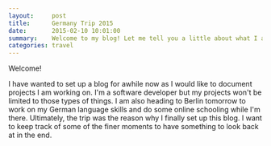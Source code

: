 ```yaml
---
layout:     post
title:      Germany Trip 2015
date:       2015-02-10 10:01:00
summary:    Welcome to my blog! Let me tell you a little about what I am up to.
categories: travel 
---
```


Welcome!

I have wanted to set up a blog for awhile now as I would like to document projects I am working on. I'm a software developer but my projects won't be limited to those types of things. I am also heading to Berlin tomorrow to work on my German language skills and do some online schooling while I'm there. Ultimately, the trip was the reason why I finally set up this blog. I want to keep track of some of the finer moments to have something to look back at in the end.
